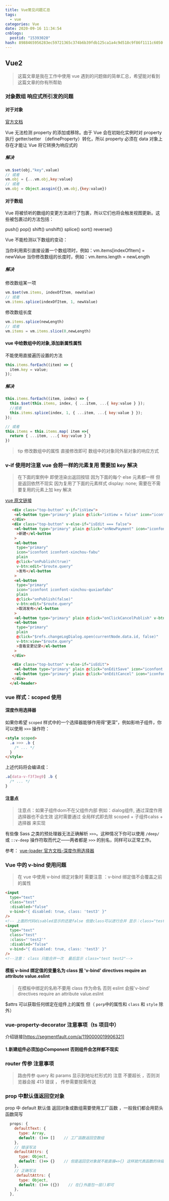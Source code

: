 ```yaml
---
title: Vue常见问题汇总
tags:
  - vue
categories: Vue
date: 2020-09-16 11:34:54
cnblogs:
  postid: "15393020"
hash: 8988465956283ec59721365c374b6b39fdb125ca1a4c9d518c9f86f1111c6050
---
```


## Vue2

> 这篇文章是我在工作中使用 vue 遇到的问题做的简单汇总，希望能对看到这篇文章的你有所帮助

### 对象数组 响应式所引发的问题

#### 对于对象

[官方文档](https://cn.vuejs.org/v2/guide/reactivity.html#%E5%AF%B9%E4%BA%8E%E5%AF%B9%E8%B1%A1)

 Vue 无法检测 property 的添加或移除。由于 Vue 会在初始化实例时对 property 执行 getter/setter （defineProperty）转化，所以 property 必须在 data 对象上存在才能让 Vue 将它转换为响应式的

##### 解决

```js
vm.$set(obj,"key",value)
// 或者
vm.obj = {...vm.obj,key:value}
// 或者
vm.obj = Object.assgin({},vm.obj,{key:value})
```

#### 对于数组

Vue 将被侦听的数组的变更方法进行了包裹，所以它们也将会触发视图更新。这些被包裹过的方法包括：

push()
pop()
shift()
unshift()
splice()
sort()
reverse()

Vue 不能检测以下数组的变动：

当你利用索引直接设置一个数组项时，例如：vm.items[indexOfItem] = newValue
当你修改数组的长度时，例如：vm.items.length = newLength

##### 解决

修改数组某一项

```js
vm.$set(vm.items, indexOfItem, newValue)
// 或者
vm.items.splice(indexOfItem, 1, newValue)

```

修改数组长度

```js
vm.items.splice(newLength)
// 或者
vm.items = vm.items.slice(0,newLength)
```

#### vue 中给数组中的对象,添加新属性属性

不能使用直接遍历设置的方法

```js
this.items.forEach((item) => {
  item.key = value;
});
```

##### 解决

```js
this.items.forEach((item, index) => {
  this.$set(this.items, index, { ...item, ...{ key:value } });
  //或者
  this.items.splice(index, 1, { ...item, ...{ key:value } });
});

// 或者
this.items = this.items.map( item =>{
  return { ...item, ...{ key:value } }
})
```

> tip 修改数组中的属性 直接修改即可 数组中的对象同外层对象的响应方式

### v-if 使用时注意 vue 会将一样的元素复用 需要加 key 解决

> 在下面的案例中 即使渲染出返回按钮 因为下面的每个 else 元素都一样 但是返回依然不现实 因为复用了下面的元素样式 display: none; 需要在不需要复用的元素上加 key 解决

[vue 原文链接](<[https://cn.vuejs.org/v2/guide/conditional.html#%E7%94%A8-key-%E7%AE%A1%E7%90%86%E5%8F%AF%E5%A4%8D%E7%94%A8%E7%9A%84%E5%85%83%E7%B4%A0](https://cn.vuejs.org/v2/guide/conditional.html#用-key-管理可复用的元素)>)

```html
   <div class="top-button" v-if="isView">
    <el-button type="primary" plain @click="isView = false" icon="iconfont iconfont-hcm-back">返回</el-button>
   </div>
   <div class="top-button" v-else-if="isEdit === false">
    <el-button type="primary" plain @click="onNewPayment" icon="iconfont iconfont-hcm-add" v-btn:edit="$route.query"
     >新建</el-button
    >
    <el-button
     type="primary"
     icon="iconfont iconfont-xinchou-fabu"
     plain
     @click="onPublish(true)"
     v-btn:edit="$route.query"
     >发布</el-button
    >
    <el-button
     type="primary"
     icon="iconfont iconfont-xinchou-quxiaofabu"
     plain
     @click="onPublish(false)"
     v-btn:edit="$route.query"
     >取消发布</el-button
    >
    <el-button type="primary" plain @click="onClickCancelPublish" v-btn:edit="$route.query">设置启动时间</el-button>
    <el-button
     type="primary"
     plain
     @click="$refs.changeLogDialog.open(currentNode.data.id, false)"
     v-btn:view="$route.query"
     >查看变更记录</el-button
    >
   </div>

   <div class="top-button" v-else-if="isEdit">
    <el-button type="primary" plain @click="onEditSave" icon="iconfont iconfont-hcm-save">保存</el-button>
    <el-button type="primary" plain @click="onEditCancel" icon="iconfont iconfont-hcm-delete">取消</el-button>
   </div>
  </el-header>
```

### vue 样式：scoped 使用

#### 深度作用选择器

如果你希望 `scoped` 样式中的一个选择器能够作用得“更深”，例如影响子组件，你可以使用 `>>>` 操作符：

```html
<style scoped>
  .a >>> .b {
    /* ... */
  }
</style>
```

上述代码将会编译成：

```css
.a[data-v-f3f3eg9] .b {
  /* ... */
}
```

#### 注意点

> 注意点：如果子组件dom不在父组件内部 例如：dialog组件, 通过深度作用选择器也不会生效
> 这时需要通过 全局样式即去除 scoped  + 子组件calss  + 选择器 来实现

有些像 Sass 之类的预处理器无法正确解析 `>>>`。这种情况下你可以使用 `/deep/` 或 `::v-deep` 操作符取而代之——两者都是 `>>>` 的别名，同样可以正常工作。

参考： [vue-loader 官方文档-深度作用选择器](<[https://vue-loader.vuejs.org/zh/guide/scoped-css.html#%E6%B7%B1%E5%BA%A6%E4%BD%9C%E7%94%A8%E9%80%89%E6%8B%A9%E5%99%A8](https://vue-loader.vuejs.org/zh/guide/scoped-css.html#深度作用选择器)>)

### Vue 中的 v-bind 使用问题

> 在 vue 中使用 v-bind 绑定对象时 需要注意 ：v-bind 绑定值不会覆盖之前的属性

```html
<input
  type="text"
  class="test"
  :disabled="false"
  v-bind="{ disabled: true, class: 'test3' }"
/>
<!-- 上面的代码disabled显示的还是false 但是class可以进行合并 显示：class="test test3" -->
<input
  type="text"
  class="test"
  :class="'test2'"
  :disabled="false"
  v-bind="{ disabled: true, class: 'test3' }"
/>
<!--注意： class 只能合并一次  最后显示 class="test test2"-->
```

#### 模板 v-bind 绑定值的变量名为 class 报 'v-bind' directives require an attribute value.eslint

> 在模板中绑定的名称不要用 class 作为命名 否则 eslint 会报'v-bind' directives require an attribute value.eslint

$attrs 可以获取任何绑定在组件上的属性 但（ `porp`中的属性和 `class` 和 `style` 除外）

### vue-property-decorator 注意事项（ts 项目中）

介绍链接[https://segmentfault.com/a/1190000019906321]

#### 1.新建组件必须加@Component 否则组件会怎样都不现实

### router 传参 注意事项

> 路由传参 query 和 params 显示到地址栏形式的 注意 不要超长 ，否则浏览器会报 413 错误 ， 传参需要按需传送

### prop 中默认值返回空对象

prop 中 default 默认值 返回对象或数组需要使用工厂函数 ，一般我们都会用箭头函数简写

```js
  props: {
    defaultText: {
      type: Array,
      default: ()=> []    // 工厂函数返回空数组
    },
    // 错误写法
    defaultAttrs: {
      type: Object,
      default: ()=> {}    // 但是返回空对象就不能直接=>{} 这样就代表函数的块级作用域了 会报错
    },
    // 正确写法
     defaultAttrs: {
      type: Object,
      default: ()=> ({})    // 在{}外面包一层()即可
    },
  },
```

>

